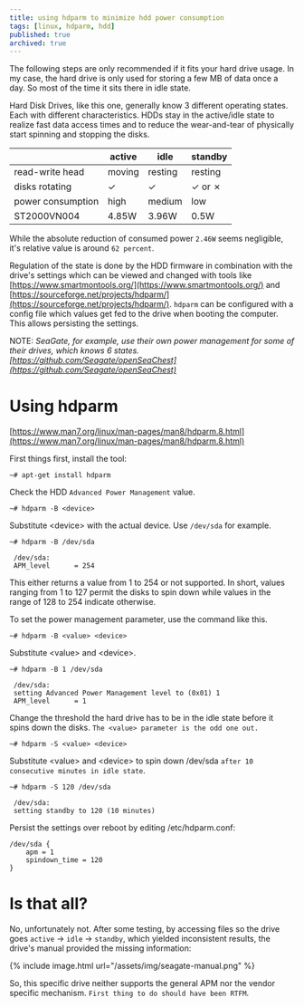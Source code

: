 ```yaml
---
title: using hdparm to minimize hdd power consumption
tags: [linux, hdparm, hdd]
published: true
archived: true
---
```

The following steps are only recommended if it fits your hard drive usage. In my case, the hard drive is only used for storing a few MB of data once a day. So most of the time it sits there in idle state.

Hard Disk Drives, like this one, generally know 3 different operating states. Each with different characteristics. HDDs stay in the active/idle state to realize fast data access times and to reduce the wear-and-tear of physically start spinning and stopping the disks.

| | active | idle | standby |
| --- | --- | --- | --- |
| read-write head | moving | resting | resting |
| disks rotating | &#10003; |  &#10003; | &#10003; or &#10007; |
| power consumption | high | medium | low |
| ST2000VN004 | 4.85W | 3.96W | 0.5W |

While the absolute reduction of consumed power `2.46W` seems negligible, it's relative value is around `62 percent`.

Regulation of the state is done by the HDD firmware in combination with the drive's settings which can be viewed and changed with tools like [https://www.smartmontools.org/](https://www.smartmontools.org/) and [https://sourceforge.net/projects/hdparm/](https://sourceforge.net/projects/hdparm/). `hdparm` can be configured with a config file which values get fed to the drive when booting the computer. This allows persisting the settings.

NOTE: *SeaGate, for example, use their own power management for some of their drives, which knows 6 states. [https://github.com/Seagate/openSeaChest](https://github.com/Seagate/openSeaChest)*

# Using hdparm

[https://www.man7.org/linux/man-pages/man8/hdparm.8.html](https://www.man7.org/linux/man-pages/man8/hdparm.8.html)

First things first, install the tool:

```console
~# apt-get install hdparm
```

Check the HDD `Advanced Power Management` value.

```console
~# hdparm -B <device>
```

Substitute &lt;device&gt; with the actual device. Use `/dev/sda` for example.

```console
~# hdparm -B /dev/sda

 /dev/sda:
 APM_level      = 254
```

This either returns a value from 1 to 254 or not supported. In short, values ranging from 1 to 127 permit the disks to spin down while values in the range of 128 to 254 indicate otherwise. 

To set the power management parameter, use the command like this.

```console
~# hdparm -B <value> <device>
```

Substitute &lt;value&gt; and &lt;device&gt;.

```console
~# hdparm -B 1 /dev/sda
 
 /dev/sda:
 setting Advanced Power Management level to (0x01) 1
 APM_level      = 1
```

Change the threshold the hard drive has to be in the idle state before it spins down the disks. `The <value> parameter is the odd one out.`

```console
~# hdparm -S <value> <device>
```

Substitute &lt;value&gt; and &lt;device&gt; to spin down /dev/sda `after 10 consecutive minutes in idle state`.

```console
~# hdparm -S 120 /dev/sda

 /dev/sda:
 setting standby to 120 (10 minutes)
```

Persist the settings over reboot by editing /etc/hdparm.conf:

```plaintext
/dev/sda {
    apm = 1
    spindown_time = 120
}
```

# Is that all?

No, unfortunately not. After some testing, by accessing files so the drive goes `active` -> `idle` -> `standby`, which yielded inconsistent results, the drive's manual provided the missing information:

{% include image.html url="/assets/img/seagate-manual.png" %}

So, this specific drive neither supports the general APM nor the vendor specific mechanism. `First thing to do should have been RTFM`.
